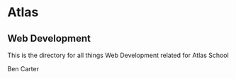 # Atlas 
## Web Development

This is the directory for all things Web Development related for Atlas School

Ben Carter